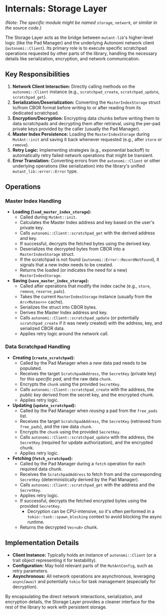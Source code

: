 # Internals: Storage Layer

*(Note: The specific module might be named `storage`, `network`, or similar in the source code.)*

The Storage Layer acts as the bridge between `mutant-lib`'s higher-level logic (like the Pad Manager) and the underlying Autonomi network client (`autonomi::Client`). Its primary role is to execute specific scratchpad operations requested by other parts of the library, handling the necessary details like serialization, encryption, and network communication.

## Key Responsibilities

1.  **Network Client Interaction:** Directly calling methods on the `autonomi::Client` instance (e.g., `scratchpad_create`, `scratchpad_update`, `scratchpad_get`).
2.  **Serialization/Deserialization:** Converting the `MasterIndexStorage` struct to/from CBOR format before writing to or after reading from its dedicated scratchpad.
3.  **Encryption/Decryption:** Encrypting data chunks before writing them to data scratchpads and decrypting them after retrieval, using the per-pad private keys provided by the caller (usually the Pad Manager).
4.  **Master Index Persistence:** Loading the `MasterIndexStorage` during `MutAnt::init` and saving it back whenever requested (e.g., after `store` or `remove`).
5.  **Retry Logic:** Implementing strategies (e.g., exponential backoff) to automatically retry failed network operations that might be transient.
6.  **Error Translation:** Converting errors from the `autonomi::Client` or other underlying operations (like serialization) into the library's unified `mutant_lib::error::Error` type.

## Operations

### Master Index Handling

*   **Loading (`load_master_index_storage`):**
    *   Called during `MutAnt::init`.
    *   Calculates the Master Index address and key based on the user's private key.
    *   Calls `autonomi::Client::scratchpad_get` with the derived address and key.
    *   If successful, decrypts the fetched bytes using the derived key.
    *   Deserializes the decrypted bytes from CBOR into a `MasterIndexStorage` struct.
    *   If the scratchpad is not found (`autonomi::Error::RecordNotFound`), it signals that a new index needs to be created.
    *   Returns the loaded (or indicates the need for a new) `MasterIndexStorage`.
*   **Saving (`save_master_index_storage`):**
    *   Called after operations that modify the index cache (e.g., `store`, `remove`, `reserve_pads`).
    *   Takes the current `MasterIndexStorage` instance (usually from the `Arc<Mutex<>>` cache).
    *   Serializes the struct into CBOR bytes.
    *   Derives the Master Index address and key.
    *   Calls `autonomi::Client::scratchpad_update` (or potentially `scratchpad_create` if it was newly created) with the address, key, and serialized CBOR data.
    *   Applies retry logic around the network call.

### Data Scratchpad Handling

*   **Creating (`create_scratchpad`):**
    *   Called by the Pad Manager when a *new* data pad needs to be populated.
    *   Receives the target `ScratchpadAddress`, the `SecretKey` (private key) for *this specific pad*, and the raw data `chunk`.
    *   Encrypts the `chunk` using the provided `SecretKey`.
    *   Calls `autonomi::Client::scratchpad_create` with the address, the *public key* derived from the secret key, and the encrypted chunk.
    *   Applies retry logic.
*   **Updating (`update_scratchpad`):**
    *   Called by the Pad Manager when *reusing* a pad from the `free_pads` list.
    *   Receives the target `ScratchpadAddress`, the `SecretKey` (retrieved from `free_pads`), and the raw data `chunk`.
    *   Encrypts the `chunk` using the provided `SecretKey`.
    *   Calls `autonomi::Client::scratchpad_update` with the address, the `SecretKey` (required for update authorization), and the encrypted chunk.
    *   Applies retry logic.
*   **Fetching (`fetch_scratchpad`):**
    *   Called by the Pad Manager during a `fetch` operation for each required data chunk.
    *   Receives the `ScratchpadAddress` to fetch from and the corresponding `SecretKey` (deterministically derived by the Pad Manager).
    *   Calls `autonomi::Client::scratchpad_get` with the address and the `SecretKey`.
    *   Applies retry logic.
    *   If successful, decrypts the fetched encrypted bytes using the provided `SecretKey`.
        *   Decryption can be CPU-intensive, so it's often performed in a `tokio::task::spawn_blocking` context to avoid blocking the async runtime.
    *   Returns the decrypted `Vec<u8>` chunk.

## Implementation Details

*   **Client Instance:** Typically holds an instance of `autonomi::Client` (or a trait object representing it for testability).
*   **Configuration:** May hold relevant parts of the `MutAntConfig`, such as retry parameters.
*   **Asynchronous:** All network operations are asynchronous, leveraging `async`/`await` and potentially `tokio` for task management (especially for decryption).

By encapsulating the direct network interactions, serialization, and encryption details, the Storage Layer provides a cleaner interface for the rest of the library to work with persistent storage. 
